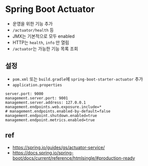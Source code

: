 # Spring Boot Actuator
* 운영을 위한 기능 추가
* `/actuator/health` 등
* JMX는 기본적으로 모두 enabled
* HTTP는 `health`, `info` 만 열림
* `/actuator`는 가능한 기능 목록 조회

## 설정
* `pom.xml` 또는 `build.gradle`에 `spring-boot-starter-actuator` 추가
* `application.properties`

```
server.port: 9000
management.server.port: 9001
management.server.address: 127.0.0.1
management.endpoints.web.exposure.include=*
# management.endpoints.enabled-by-default=false
management.endpoint.shutdown.enabled=true
management.endpoint.metrics.enabled=true
```

## ref
* https://spring.io/guides/gs/actuator-service/
* https://docs.spring.io/spring-boot/docs/current/reference/htmlsingle/#production-ready
